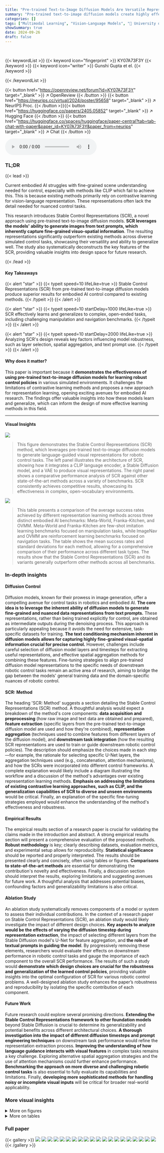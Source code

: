 ```yaml
---
title: "Pre-trained Text-to-Image Diffusion Models Are Versatile Representation Learners for Control"
summary: "Pre-trained text-to-image diffusion models create highly effective, versatile representations for embodied AI control, surpassing previous methods."
categories: []
tags: ["Multimodal Learning", "Vision-Language Models", "🏢 University of Oxford",]
showSummary: true
date: 2024-09-26
draft: false
---
```


<br>

{{< keywordList >}}
{{< keyword icon="fingerprint" >}} KY07A73F3Y {{< /keyword >}}
{{< keyword icon="writer" >}} Gunshi Gupta et el. {{< /keyword >}}
 
{{< /keywordList >}}

{{< button href="https://openreview.net/forum?id=KY07A73F3Y" target="_blank" >}}
↗ OpenReview
{{< /button >}}
{{< button href="https://neurips.cc/virtual/2024/poster/95658" target="_blank" >}}
↗ NeurIPS Proc.
{{< /button >}}{{< button href="https://huggingface.co/papers/2405.05852" target="_blank" >}}
↗ Hugging Face
{{< /button >}}
{{< button href="https://huggingface.co/spaces/huggingface/paper-central?tab=tab-chat-with-paper&paper_id=KY07A73F3Y&paper_from=neurips" target="_blank" >}}
↗ Chat
{{< /button >}}



<audio controls>
    <source src="https://ai-paper-reviewer.com/KY07A73F3Y/podcast.wav" type="audio/wav">
    Your browser does not support the audio element.
</audio>


### TL;DR


{{< lead >}}

Current embodied AI struggles with fine-grained scene understanding needed for control, especially with methods like CLIP which fail to achieve this.  This is because existing methods primarily rely on contrastive learning for vision-language representation.  These representations often lack the detail needed for nuanced control tasks.



This research introduces Stable Control Representations (SCR), a novel approach using pre-trained text-to-image diffusion models.  **SCR leverages the models' ability to generate images from text prompts, which inherently capture fine-grained visuo-spatial information**. The resulting representations significantly outperform existing methods across diverse simulated control tasks, showcasing their versatility and ability to generalize well. The study also systematically deconstructs the key features of the SCR, providing valuable insights into design space for future research.

{{< /lead >}}


#### Key Takeaways

{{< alert "star" >}}
{{< typeit speed=10 lifeLike=true >}} Stable Control Representations (SCR) from pre-trained text-to-image diffusion models produce superior results for embodied AI control compared to existing methods. {{< /typeit >}}
{{< /alert >}}

{{< alert "star" >}}
{{< typeit speed=10 startDelay=1000 lifeLike=true >}} SCR effectively learns and generalizes to complex, open-ended tasks, including challenging manipulation and navigation benchmarks. {{< /typeit >}}
{{< /alert >}}

{{< alert "star" >}}
{{< typeit speed=10 startDelay=2000 lifeLike=true >}} Analyzing SCR's design reveals key factors influencing model robustness, such as layer selection, spatial aggregation, and text prompt use. {{< /typeit >}}
{{< /alert >}}

#### Why does it matter?
This paper is important because it **demonstrates the effectiveness of using pre-trained text-to-image diffusion models for learning robust control policies** in various simulated environments.  It challenges the limitations of contrastive learning methods and proposes a new approach for representation learning, opening exciting avenues for embodied AI research. The findings offer valuable insights into how these models learn and generalize, which can inform the design of more effective learning methods in this field.

------
#### Visual Insights



![](https://ai-paper-reviewer.com/KY07A73F3Y/figures_1_1.jpg)

> This figure demonstrates the Stable Control Representations (SCR) method, which leverages pre-trained text-to-image diffusion models to generate language-guided visual representations for robotic control tasks. The left panel illustrates the architecture of SCR, showing how it integrates a CLIP language encoder, a Stable Diffusion model, and a VAE to produce visual representations.  The right panel shows a comparative performance analysis of SCR against other state-of-the-art methods across a variety of benchmarks. SCR consistently achieves competitive results, showcasing its effectiveness in complex, open-vocabulary environments.





![](https://ai-paper-reviewer.com/KY07A73F3Y/tables_5_1.jpg)

> This table presents a comparison of the average success rates achieved by different representation learning methods across three distinct embodied AI benchmarks: Meta-World, Franka-Kitchen, and OVMM.  Meta-World and Franka-Kitchen are few-shot imitation learning benchmarks focused on manipulation tasks, while ImageNav and OVMM are reinforcement learning benchmarks focused on navigation tasks.  The table shows the mean success rates and standard deviations for each method, allowing for a comprehensive comparison of their performance across different task types. The results show that the Stable Control Representations (SCR) and its variants generally outperform other methods across all benchmarks.





### In-depth insights


#### Diffusion Control
Diffusion models, known for their prowess in image generation, offer a compelling avenue for control tasks in robotics and embodied AI.  **The core idea is to leverage the inherent ability of diffusion models to generate fine-grained and nuanced data representations from text prompts.** These representations, rather than being trained explicitly for control, are obtained as intermediate outputs during the denoising process. This approach is particularly appealing because it avoids the need for extensive, task-specific datasets for training.  **The text conditioning mechanism inherent in diffusion models allows for capturing highly fine-grained visual-spatial information crucial for precise control.**  However, challenges include careful selection of diffusion model layers and timesteps for extracting useful representations, and effective spatial aggregation methods for combining these features.  Fine-tuning strategies to align pre-trained diffusion model representations to the specific needs of downstream robotic control tasks remain an active area of research, aiming to bridge the gap between the models' general training data and the domain-specific nuances of robotic control.

#### SCR: Method
The heading 'SCR: Method' suggests a section detailing the Stable Control Representations (SCR) method.  A thoughtful analysis would expect a breakdown of the method's core components: **data acquisition and preprocessing** (how raw image and text data are obtained and prepared), **feature extraction** (specific layers from the pre-trained text-to-image diffusion model are used and how they're combined), **representation aggregation** (techniques used to combine features from different layers of the diffusion model), and **downstream task integration** (how the resulting SCR representations are used to train or guide downstream robotic control policies).  The description should emphasize the choices made in each step—for example, the rationale for selecting specific U-Net layers, the aggregation techniques used (e.g., concatenation, attention mechanisms), and how the SCRs were incorporated into different control frameworks.  A complete explanation would likely include a diagram illustrating the workflow and a discussion of the method's advantages over existing representation learning methods.  **Emphasis on addressing the limitations of existing contrastive learning approaches, such as CLIP, and the generalization capabilities of SCR to diverse and unseen environments** would be critical.  Finally, an explanation of the specific fine-tuning strategies employed would enhance the understanding of the method's effectiveness and robustness.

#### Empirical Results
The empirical results section of a research paper is crucial for validating the claims made in the introduction and abstract.  A strong empirical results section will present a comprehensive evaluation of the proposed methods. **Robust methodology** is key; clearly describing datasets, evaluation metrics, and experimental setup allows for reproducibility. **Statistical significance** should be reported and properly interpreted. The results should be presented clearly and concisely, often using tables or figures. **Comparisons to state-of-the-art methods** are essential for demonstrating the contribution's novelty and effectiveness. Finally, a discussion section should interpret the results, exploring limitations and suggesting avenues for future work. A thoughtful analysis that addresses potential biases, confounding factors and generalizability limitations is also critical.

#### Ablation Study
An ablation study systematically removes components of a model or system to assess their individual contributions.  In the context of a research paper on Stable Control Representations (SCR), an ablation study would likely investigate the impact of different design choices.  **Key aspects to analyze would be the effects of varying the diffusion timestep during representation extraction**, the impact of selecting different layers from the Stable Diffusion model's U-Net for feature aggregation, and **the role of textual prompts in guiding the model**.  By progressively removing these elements, researchers would evaluate their effects on downstream performance in robotic control tasks and gauge the importance of each component to the overall SCR performance.  The results of such a study would **demonstrate which design choices are crucial for the robustness and generalization of the learned control policies**, providing valuable insights into the optimal configuration of SCR for various robotic control problems.  A well-designed ablation study enhances the paper’s robustness and reproducibility by isolating the specific contribution of each component.

#### Future Work
Future research could explore several promising directions. **Extending the Stable Control Representations framework to other foundation models** beyond Stable Diffusion is crucial to determine its generalizability and potential benefits across different architectural choices.  **A thorough investigation into the impact of different diffusion timesteps and prompt engineering techniques** on downstream task performance would refine the representation extraction process.  **Improving the understanding of how language guidance interacts with visual features** in complex tasks remains a key challenge.  Exploring alternative spatial aggregation strategies and the use of attention mechanisms could further enhance performance. **Benchmarking the approach on more diverse and challenging robotic control tasks** is also essential to fully evaluate its capabilities and limitations.  Finally, **developing more sophisticated methods for handling noisy or incomplete visual inputs** will be critical for broader real-world applicability.


### More visual insights

<details>
<summary>More on figures
</summary>


![](https://ai-paper-reviewer.com/KY07A73F3Y/figures_3_1.jpg)

> This figure illustrates the process of extracting Stable Control Representations (SCR) from the Stable Diffusion model.  An image and text prompt are input. The image is encoded using a VAE, added noise at a specified level (σt), and fed into the U-Net along with the language embedding from a CLIP language encoder. Feature maps from multiple layers (mid and downsampling blocks) of the U-Net are then aggregated to form the final SCR representation.


![](https://ai-paper-reviewer.com/KY07A73F3Y/figures_4_1.jpg)

> This figure shows example scenes from the Habitat simulator used in the ImageNav and OVMM tasks. The left image displays a photorealistic rendering of an indoor environment used for ImageNav, while the center image shows a top-down view of a simplified environment for OVMM. The right side showcases example objects from the training and validation sets of OVMM, highlighting the variety of objects used in the benchmark.  The figure illustrates the different visual complexities of the tasks and the diversity of objects involved in OVMM.


![](https://ai-paper-reviewer.com/KY07A73F3Y/figures_8_1.jpg)

> This figure illustrates the architecture for extracting Stable Control Representations (SCR) from a pre-trained Stable Diffusion model.  An image and text prompt are input. The image is encoded and noised using a VAE, and then fed into a U-Net along with the text embedding. Feature maps from multiple layers within the U-Net (specifically, mid and downsampling blocks) are concatenated and then passed through an interpolation and compression layer to create the final SCR representation.


![](https://ai-paper-reviewer.com/KY07A73F3Y/figures_18_1.jpg)

> This figure shows example scenes from the ImageNav and OVMM benchmark datasets used in the paper.  The left image shows a scene from ImageNav, an indoor visual navigation task. The center image displays a scene from OVMM, an open vocabulary mobile manipulation task.  The right side of the figure shows various objects used in the OVMM object set, illustrating the diversity of objects present in the dataset's training and validation sets.


![](https://ai-paper-reviewer.com/KY07A73F3Y/figures_20_1.jpg)

> This figure shows the overall approach of the paper (left) and summarizes the performance of the proposed method compared to other state-of-the-art methods on various tasks (right).  The left panel depicts the architecture for extracting Stable Control Representations (SCR) from a pre-trained text-to-image diffusion model, using a language encoder and a Stable Diffusion model. The right panel shows that SCR achieves competitive results across different robotic control tasks, demonstrating its versatility and improved performance, especially in open-vocabulary settings.


![](https://ai-paper-reviewer.com/KY07A73F3Y/figures_20_2.jpg)

> This figure shows the overall approach of the paper and the results. The left panel illustrates how Stable Control Representations (SCR) are generated using pre-trained text-to-image diffusion models, while the right panel presents a comparison of the performance of SCR against other state-of-the-art methods across multiple embodied control tasks.  The results demonstrate that SCR achieves competitive performance on diverse tasks, including those requiring open-vocabulary generalization.


![](https://ai-paper-reviewer.com/KY07A73F3Y/figures_24_1.jpg)

> This figure shows the effect of adding different levels of noise to images from three different tasks (Meta-World, OVMM, and Refer Expression) and then denoising them back to their original state. It demonstrates that the sensitivity to noise varies across tasks, with some tasks being more robust to noise than others. This finding has implications for selecting the appropriate noise level during representation extraction.


![](https://ai-paper-reviewer.com/KY07A73F3Y/figures_25_1.jpg)

> This figure shows that Stable Diffusion can extract word-level cross-attention maps that accurately localize objects in a scene.  Because these maps are category-agnostic, they make downstream policies robust to unseen objects at test time.


![](https://ai-paper-reviewer.com/KY07A73F3Y/figures_25_2.jpg)

> This figure shows images from the Open Vocabulary Mobile Manipulation (OVMM) benchmark along with their corresponding attention maps generated by the fine-tuned Stable Diffusion model. The attention maps highlight the model's focus during object localization.  Five examples demonstrate failures due to various factors like visual ambiguity and misidentification of objects, while one example demonstrates a successful localization.


</details>




<details>
<summary>More on tables
</summary>


![](https://ai-paper-reviewer.com/KY07A73F3Y/tables_6_1.jpg)
> This table presents an ablation study on the design choices for Stable Control Representations (SCR) using the Franka-Kitchen benchmark. It investigates the effects of three design parameters:  (a) Denoising timestep:  Examines the impact of different levels of noise applied to the input images before the representation is extracted. (b) Layers selection: Evaluates different combinations of layers from the U-Net (used for generating representations) that are concatenated to form the final representation.  (c) Input text prompt: Tests whether providing text descriptions affects the performance. Three cases are tested: no prompt, relevant prompts, and irrelevant prompts.

![](https://ai-paper-reviewer.com/KY07A73F3Y/tables_7_1.jpg)
> This table presents ablation studies on the impact of layer selection on the performance of CLIP and SCR models on two different benchmark tasks: Franka-Kitchen and Meta-World. For CLIP, different combinations of layers from the model are tested on Franka-Kitchen to assess their relative effectiveness.  For SCR, different combinations of layers are tested on Meta-World, along with variations in the noise level applied to the input.  The results showcase the effect of different layer combinations and noise levels on the overall success rate of the models.

![](https://ai-paper-reviewer.com/KY07A73F3Y/tables_7_2.jpg)
> This table presents the average success rates and standard errors for different representation learning methods across three robotic control tasks: Meta-World, ImageNav, and OVMM.  For each task and method, the average success rate and standard error are reported. This table allows for a comparison of the performance of different representation learning methods across various tasks, highlighting the strengths and weaknesses of each approach.

![](https://ai-paper-reviewer.com/KY07A73F3Y/tables_8_1.jpg)
> This table presents a comparison of the average success rates across three different robotic control tasks (Meta-World, Franka-Kitchen, and OVMM) using various visual representation learning methods.  The success rate is the percentage of times the agent successfully completes the task.  The table shows that Stable Control Representations (SCR) and its fine-tuned variant (SCR-FT) achieve high success rates across all three tasks, often outperforming state-of-the-art baselines (like R3M, CLIP, and VC-1).  The standard error is included to show the variability in performance.

![](https://ai-paper-reviewer.com/KY07A73F3Y/tables_17_1.jpg)
> This table shows the average success rate and standard error for the Franka-Kitchen task after fine-tuning the CLIP model.  It compares the performance of the original CLIP model to the CLIP model after fine-tuning. The results indicate a slight decrease in performance after fine-tuning.

![](https://ai-paper-reviewer.com/KY07A73F3Y/tables_18_1.jpg)
> This table presents the average success rates and standard errors for different representation learning methods across three robotic control tasks: Meta-World, Franka-Kitchen, and OVMM.  The results show how each method performed on these different tasks, allowing for a comparison of their effectiveness.  The table is divided into three subsections, each corresponding to a specific task and showing the success rate and standard deviation for different models on that task.

![](https://ai-paper-reviewer.com/KY07A73F3Y/tables_18_2.jpg)
> This table presents the average success rate and standard error for different visual representation learning methods across three distinct embodied AI tasks: Meta-World, ImageNav, and OVMM.  Meta-World and Franka-Kitchen are few-shot imitation learning benchmarks for manipulation tasks. ImageNav is an indoor visual navigation task, and OVMM is an open-vocabulary mobile manipulation benchmark. The table allows for a comparison of the performance of Stable Control Representations (SCR) and its variants against other state-of-the-art methods, highlighting SCR's competitive performance and generalization capabilities.

![](https://ai-paper-reviewer.com/KY07A73F3Y/tables_19_1.jpg)
> This table presents a comparison of the average success rates achieved by different representation learning methods across three distinct embodied AI benchmark tasks: Meta-World, Franka-Kitchen, and OVMM.  Each method's performance is shown separately for each task. The table also shows the standard error associated with each average success rate, indicating the uncertainty in the results.  The results are divided into three subtables, one for each group of tasks.

![](https://ai-paper-reviewer.com/KY07A73F3Y/tables_19_2.jpg)
> This table presents a comparison of the average success rates achieved by different representation learning methods across three embodied AI benchmark tasks: Meta-World, ImageNav, and OVMM.  The table is broken down into three subtables: (a) shows results for Meta-World and Franka Kitchen, (b) for ImageNav and (c) for OVMM. For each task and method, the average success rate and its standard error are reported, allowing for a quantitative comparison of the different approaches' performance across various robotic control tasks. Note that different metrics are used to calculate the success rate of each task, hence the values should be interpreted in their own contexts.

![](https://ai-paper-reviewer.com/KY07A73F3Y/tables_21_1.jpg)
> This table presents the average success rate and standard error for different vision-language representation models across three embodied AI benchmarks: Meta-World, Franka-Kitchen, and OVMM.  The results show the performance of Stable Control Representations (SCR) and its variants compared to several baseline models, including CLIP, R3M, VC-1, and Voltron.  It highlights the competitive performance of SCR across diverse tasks, including manipulation and navigation, demonstrating its versatility in learning control policies.

![](https://ai-paper-reviewer.com/KY07A73F3Y/tables_21_2.jpg)
> This table presents the average success rates and standard errors for different vision-language representations across three distinct embodied AI benchmarks: Meta-World and Franka-Kitchen (few-shot imitation learning), ImageNav (reinforcement learning-based indoor navigation), and OVMM (reinforcement learning-based open-vocabulary mobile manipulation).  The results showcase the performance of Stable Control Representations (SCR) and its variants compared to various baselines, demonstrating the efficacy of diffusion-model-based representations for control tasks.

</details>




### Full paper

{{< gallery >}}
<img src="https://ai-paper-reviewer.com/KY07A73F3Y/1.png" class="grid-w50 md:grid-w33 xl:grid-w25" />
<img src="https://ai-paper-reviewer.com/KY07A73F3Y/2.png" class="grid-w50 md:grid-w33 xl:grid-w25" />
<img src="https://ai-paper-reviewer.com/KY07A73F3Y/3.png" class="grid-w50 md:grid-w33 xl:grid-w25" />
<img src="https://ai-paper-reviewer.com/KY07A73F3Y/4.png" class="grid-w50 md:grid-w33 xl:grid-w25" />
<img src="https://ai-paper-reviewer.com/KY07A73F3Y/5.png" class="grid-w50 md:grid-w33 xl:grid-w25" />
<img src="https://ai-paper-reviewer.com/KY07A73F3Y/6.png" class="grid-w50 md:grid-w33 xl:grid-w25" />
<img src="https://ai-paper-reviewer.com/KY07A73F3Y/7.png" class="grid-w50 md:grid-w33 xl:grid-w25" />
<img src="https://ai-paper-reviewer.com/KY07A73F3Y/8.png" class="grid-w50 md:grid-w33 xl:grid-w25" />
<img src="https://ai-paper-reviewer.com/KY07A73F3Y/9.png" class="grid-w50 md:grid-w33 xl:grid-w25" />
<img src="https://ai-paper-reviewer.com/KY07A73F3Y/10.png" class="grid-w50 md:grid-w33 xl:grid-w25" />
<img src="https://ai-paper-reviewer.com/KY07A73F3Y/11.png" class="grid-w50 md:grid-w33 xl:grid-w25" />
<img src="https://ai-paper-reviewer.com/KY07A73F3Y/12.png" class="grid-w50 md:grid-w33 xl:grid-w25" />
<img src="https://ai-paper-reviewer.com/KY07A73F3Y/13.png" class="grid-w50 md:grid-w33 xl:grid-w25" />
<img src="https://ai-paper-reviewer.com/KY07A73F3Y/14.png" class="grid-w50 md:grid-w33 xl:grid-w25" />
<img src="https://ai-paper-reviewer.com/KY07A73F3Y/15.png" class="grid-w50 md:grid-w33 xl:grid-w25" />
<img src="https://ai-paper-reviewer.com/KY07A73F3Y/16.png" class="grid-w50 md:grid-w33 xl:grid-w25" />
<img src="https://ai-paper-reviewer.com/KY07A73F3Y/17.png" class="grid-w50 md:grid-w33 xl:grid-w25" />
<img src="https://ai-paper-reviewer.com/KY07A73F3Y/18.png" class="grid-w50 md:grid-w33 xl:grid-w25" />
<img src="https://ai-paper-reviewer.com/KY07A73F3Y/19.png" class="grid-w50 md:grid-w33 xl:grid-w25" />
<img src="https://ai-paper-reviewer.com/KY07A73F3Y/20.png" class="grid-w50 md:grid-w33 xl:grid-w25" />
{{< /gallery >}}